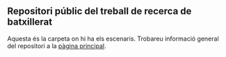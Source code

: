Repositori públic del treball de recerca de batxillerat
--------
Aquesta és la carpeta on hi ha els escenaris.
Trobareu informació general del repositori a la [pàgina principal](https://github.com/JofreFaraudo/Treball_de_recerca).
